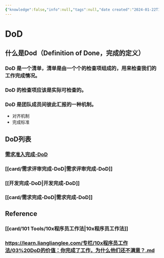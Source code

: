 ```yaml
---
{"knowledge":false,"info":null,"tags":null,"date created":"2024-01-22T11:05:10+08:00","date modified":"2024-04-25T19:05:37+08:00","mindmap-plugin":"basic","dg-publish":true,"permalink":"/card/DoD/","dgPassFrontmatter":true,"noteIcon":"2","created":"2024-01-22T11:05:10+08:00","updated":"2024-04-25T19:05:37+08:00"}
---
```



# DoD

## 什么是Dod（Definition of Done，完成的定义）

### **DoD 是一个清单，清单是由一个个的检查项组成的，用来检查我们的工作完成情况。**

### **DoD 的检查项应该是实际可检查的。**

### **DoD 是团队成员间彼此汇报的一种机制。**

- 对齐机制
- 完成标准

## DoD列表

### [需求准入完成-DoD](需求准入完成-DoD.md)

### [[card/需求评审完成-DoD\|需求评审完成-DoD]]

### [[开发完成-DoD\|开发完成-DoD]]

### [[card/需求完成-DoD\|需求完成-DoD]]

## Reference

### [[card/101 Tools/10x程序员工作法\|10x程序员工作法]]

### https://learn.lianglianglee.com/专栏/10x程序员工作法/03%20DoD的价值：你完成了工作，为什么他们还不满意？.md
